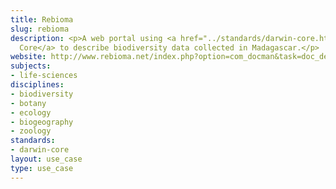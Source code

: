 ```yaml
---
title: Rebioma
slug: rebioma
description: <p>A web portal using <a href="../standards/darwin-core.html">Darwin
  Core</a> to describe biodiversity data collected in Madagascar.</p>
website: http://www.rebioma.net/index.php?option=com_docman&task=doc_details&gid=57&Itemid=17&lang=en
subjects:
- life-sciences
disciplines:
- biodiversity
- botany
- ecology
- biogeography
- zoology
standards:
- darwin-core
layout: use_case
type: use_case
---
```


